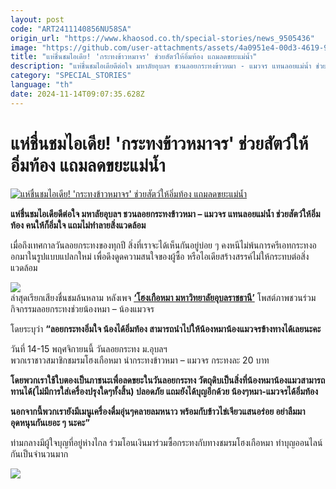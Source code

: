 ```yaml
---
layout: post
code: "ART2411140856NU58SA"
origin_url: "https://www.khaosod.co.th/special-stories/news_9505436"
image: "https://github.com/user-attachments/assets/4a0951e4-00d3-4619-95f1-aaa2334cd69d"
title: "แห่ชื่นชมไอเดีย! 'กระทงข้าวหมาจร' ช่วยสัตว์ให้อิ่มท้อง แถมลดขยะแม่น้ำ"
description: "แห่ชื่นชมไอเดียดีต่อใจ มหาลัยอุบลฯ ชวนลอยกระทงข้าวหมา - แมวจร แทนลอยแม่น้ำ ช่วยสัตว์ให้อิ่มท้อง คนให้ก็อิ่มใจ แถมไม่ทำลายสิ่งแวดล้อม"
category: "SPECIAL_STORIES"
language: "th"
date: 2024-11-14T09:07:35.628Z
---
```


# แห่ชื่นชมไอเดีย! 'กระทงข้าวหมาจร' ช่วยสัตว์ให้อิ่มท้อง แถมลดขยะแม่น้ำ

[![แห่ชื่นชมไอเดีย! 'กระทงข้าวหมาจร' ช่วยสัตว์ให้อิ่มท้อง แถมลดขยะแม่น้ำ](https://www.khaosod.co.th/wpapp/uploads/2024/11/kratong141167-2.jpg "แห่ชื่นชมไอเดีย! 'กระทงข้าวหมาจร' ช่วยสัตว์ให้อิ่มท้อง แถมลดขยะแม่น้ำ")](https://www.khaosod.co.th/wpapp/uploads/2024/11/kratong141167-2.jpg)

**แห่ชื่นชมไอเดียดีต่อใจ มหาลัยอุบลฯ ชวนลอยกระทงข้าวหมา – แมวจร แทนลอยแม่น้ำ ช่วยสัตว์ให้อิ่มท้อง คนให้ก็อิ่มใจ แถมไม่ทำลายสิ่งแวดล้อม**

เมื่อถึงเทศกาลวันลอยกระทงของทุกปี สิ่งที่เราจะได้เห็นกันอยู่บ่อย ๆ คงหนีไม่พ้นการครีเอทกระทงออกมาในรูปแบบแปลกใหม่ เพื่อดึงดูดความสนใจของผู้ซื้อ หรือไอเดียสร้างสรรค์ไม่ให้กระทบต่อสิ่งแวดล้อม

[![](https://www.khaosod.co.th/wpapp/uploads/2024/11/466853518_582396314314248_1545494403698172161_n.jpg)](https://www.khaosod.co.th/wpapp/uploads/2024/11/466853518_582396314314248_1545494403698172161_n.jpg)  
ล่าสุดเรียกเสียงชื่นชมล้นหลาม หลังเพจ [**‘โฮงเกือหมา มหาวิทยาลัยอุบลราชธานี’**](https://www.facebook.com/photo/?fbid=582396307647582&set=pb.100076316526329.-2207520000) โพสต์ภาพชวนร่วมกิจกรรมลอยกระทงช่วยน้องหมา – น้องแมวจร

โดยระบุว่า **“ลอยกระทงอิ่มใจ น้องได้อิ่มท้อง สามารถนำไปให้น้องหมาน้องแมวจรข้างทางได้เลยนะคะ**

วันที่ 14-15 พฤศจิกายนนี้ วันลอยกระทง ม.อุบลฯ  
พวกเราชาวสมาชิกชมรมโฮงเกือหมา นำกระทงข้าวหมา – แมวจร กระทงละ 20 บาท

**โดยพวกเราใช้ใบตองเป็นภาชนะเพื่อลดขยะในวันลอยกระทง วัตถุดิบเป็นสิ่งที่น้องหมาน้องแมวสามารถทานได้(ไม่มีการใส่เครื่องปรุงใดๆทั้งสิ้น) ปลอดภัย แถมยังได้บุญอีกด้วย น้องๆหมา-แมวจรได้อิ่มท้อง**

**นอกจากนี้พวกเรายังมีเมนูเครื่องดื่มอุ่นๆคลายลมหนาว พร้อมกับข้าวไข่เจียวแสนอร่อย อย่าลืมมาอุดหนุนกันเยอะ ๆ นะคะ”**

ท่ามกลางมีผู้ใจบุญที่อยู่ห่างไกล ร่วมโอนเงินมาร่วมซื้อกระทงกับทางชมรมโฮงเกือหมา ทำบุญออนไลน์กันเป็นจำนวนมาก

[![](https://www.khaosod.co.th/wpapp/uploads/2024/11/466785617_582399824313897_7782186650416105518_n.jpg)](https://www.khaosod.co.th/wpapp/uploads/2024/11/466785617_582399824313897_7782186650416105518_n.jpg)